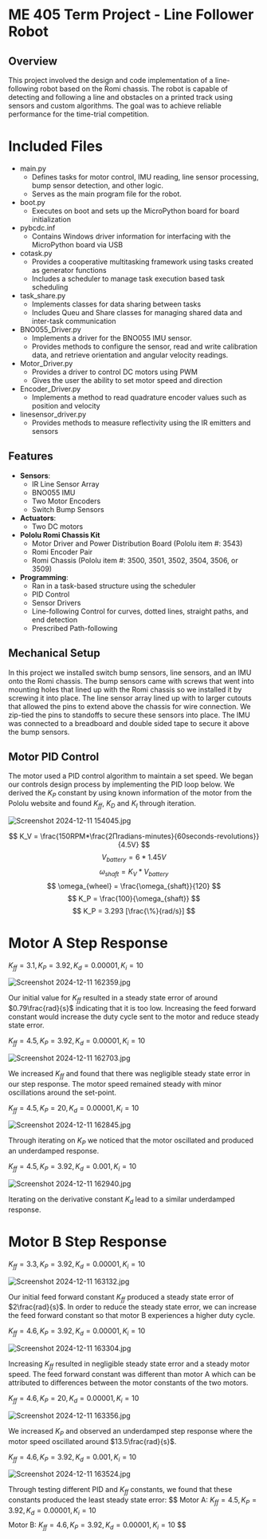 # ME 405 Term Project - Line Follower Robot


## Overview
This project involved the design and code implementation of a line-following robot based on the Romi chassis. The robot is capable of detecting and following a line and obstacles on a printed track using sensors and custom algorithms. The goal was to achieve reliable performance for the time-trial competition. 

# Included Files
- main.py
    - Defines tasks for motor control, IMU reading, line sensor processing, bump sensor detection, and other logic.
    - Serves as the main program file for the robot. 
- boot.py
    - Executes on boot and sets up the MicroPython board for board initialization
- pybcdc.inf
    - Contains Windows driver information for interfacing with the MicroPython board via USB
- cotask.py
    - Provides a cooperative multitasking framework using tasks created as generator functions
    - Includes a scheduler to manage task execution based task scheduling
- task_share.py
    - Implements classes for data sharing between tasks
    - Includes Queu and Share classes for managing shared data and inter-task communication
- BNO055_Driver.py
    - Implements a driver for the BNO055 IMU sensor.
    - Provides methods to configure the sensor, read and write calibration data, and retrieve orientation and angular velocity readings.
- Motor_Driver.py
    - Provides a driver to control DC motors using PWM
    - Gives the user the ability to set motor speed and direction
- Encoder_Driver.py
    - Implements a method to read quadrature encoder values such as position and velocity
- linesensor_driver.py
    - Provides methods to measure reflectivity using the IR emitters and sensors

## Features
- **Sensors**:
    - IR Line Sensor Array
    - BNO055 IMU
    - Two Motor Encoders
    - Switch Bump Sensors
- **Actuators**:
    - Two DC motors
- **Pololu Romi Chassis Kit**
    - Motor Driver and Power Distribution Board (Pololu item #: 3543)
    - Romi Encoder Pair
    - Romi Chassis (Pololu item #: 3500, 3501, 3502, 3504, 3506, or 3509)
- **Programming**:
    - Ran in a task-based structure using the scheduler
    - PID Control
    - Sensor Drivers
    - Line-following Control for curves, dotted lines, straight paths, and end detection
    - Prescribed Path-following 


## Mechanical Setup
In this project we installed switch bump sensors, line sensors, and an IMU onto the Romi chassis. The bump sensors came with screws that went into mounting holes that lined up with the Romi chassis so we installed it by screwing it into place. The line sensor array lined up with to larger cutouts that allowed the pins to extend above the chassis for wire connection. We zip-tied the pins to standoffs to secure these sensors into place. The IMU was connected to a breadboard and double sided tape to secure it above the bump sensors. 

## Motor PID Control
The motor used a PID control algorithm to maintain a set speed. We began our controls design process by implementing the PID loop below. We derived the $K_P$ constant by using known information of the motor from the Pololu website and found $K_{ff}$, $K_D$ and $K_I$ through iteration. 


![Screenshot 2024-12-11 154045.jpg](bd7fc0c3-0d4c-4046-a482-65dbb8098770.jpg)

$$
K_V = \frac{150RPM*\frac{2Πradians-minutes}{60seconds-revolutions}}{4.5V}
$$
$$
V_{battery} = 6*1.45V
$$
$$
\omega_{shaft} = K_V*V_{battery}
$$
$$
\omega_{wheel} = \frac{\omega_{shaft}}{120}
$$
$$
K_P = \frac{100}{\omega_{shaft}}
$$
$$
K_P = 3.293 [\frac{\%}{rad/s}]
$$

# Motor A Step Response
$K_{ff}=3.1, K_P=3.92, K_d = 0.00001, K_i = 10$

![Screenshot 2024-12-11 162359.jpg](ac7d0c51-3173-4f3b-bf8b-6a7289da957f.jpg)

Our initial value for $K_{ff}$ resulted in a steady state error of around $0.79\frac{rad}{s}$ indicating that it is too low. Increasing the feed forward constant would increase the duty cycle sent to the motor and reduce steady state error. 

$K_{ff}=4.5, K_P=3.92, K_d=0.00001, K_i=10$

![Screenshot 2024-12-11 162703.jpg](303748b0-5c7f-4f33-85cb-79bc55f1f383.jpg)

We increased $K_{ff}$ and found that there was negligible steady state error in our step response. The motor speed remained steady with minor oscillations around the set-point. 

$K_{ff}=4.5, K_P=20, K_d=0.00001, K_i=10$

![Screenshot 2024-12-11 162845.jpg](2040a1bc-068b-40ad-bb70-2b1b22a84473.jpg)

Through iterating on $K_P$ we noticed that the motor oscillated and produced an underdamped response. 

$K_{ff}=4.5, K_P=3.92, K_d=0.001, K_i=10$

![Screenshot 2024-12-11 162940.jpg](51f46ff4-8dd4-4d90-a7ee-d867ed878a1a.jpg)

Iterating on the derivative constant $K_d$ lead to a similar underdamped response.

# Motor B Step Response

$K_{ff}=3.3, K_P=3.92, K_d=0.00001, K_i=10$

![Screenshot 2024-12-11 163132.jpg](e6a71c96-6de5-48a3-8113-4f8ec89304b8.jpg)

Our initial feed forward constant $K_{ff}$ produced a steady state error of $2\frac{rad}{s}$. In order to reduce the steady state error, we can increase the feed forward constant so that motor B experiences a higher duty cycle. 

$K_{ff}=4.6, K_P=3.92, K_d=0.00001, K_i=10$

![Screenshot 2024-12-11 163304.jpg](0bfc7843-e35c-409b-988f-fe93a23ab939.jpg)

Increasing $K_{ff}$ resulted in negligible steady state error and a steady motor speed. The feed forward constant was different than motor A which can be attributed to differences between the motor constants of the two motors. 

$K_{ff}=4.6, K_P=20, K_d=0.00001, K_i=10$

![Screenshot 2024-12-11 163356.jpg](c77570ed-8a36-48fc-be67-a1fb181fc9fe.jpg)

We increased $K_P$ and observed an underdamped step response where the motor speed oscillated around $13.5\frac{rad}{s}$.

$K_{ff}=4.6, K_P=3.92, K_d=0.001, K_i=10$

![Screenshot 2024-12-11 163524.jpg](23019fb0-8206-4b56-b5b0-9f3245d1351b.jpg)

Through testing different PID and $K_{ff}$ constants, we found that these constants produced the least steady state error:
$$
Motor A: $K_{ff}=4.5, K_P=3.92, K_d=0.00001, K_i=10$
$$
$$
Motor B: $K_{ff}=4.6, K_P=3.92, K_d=0.00001, K_i=10$
$$
